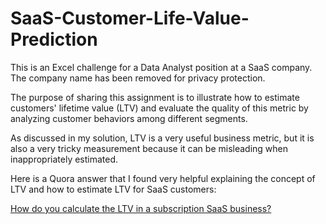 # SaaS-Customer-Life-Value-Prediction

This is an Excel challenge for a Data Analyst position at a SaaS company. The company name has been removed for privacy protection.

The purpose of sharing this assignment is to illustrate how to estimate customers' lifetime value (LTV) and evaluate the quality of this metric by analyzing customer behaviors among different segments.

As discussed in my solution, LTV is a very useful business metric, but it is also a very tricky measurement because it can be misleading when inappropriately estimated.


Here is a Quora answer that I found very helpful explaining the concept of LTV and how to estimate LTV for SaaS customers:
<p><a href="https://www.quora.com/How-do-you-calculate-the-LTV-in-a-subscription-SaaS-business">How do you calculate the LTV in a subscription SaaS business?</a></p>
